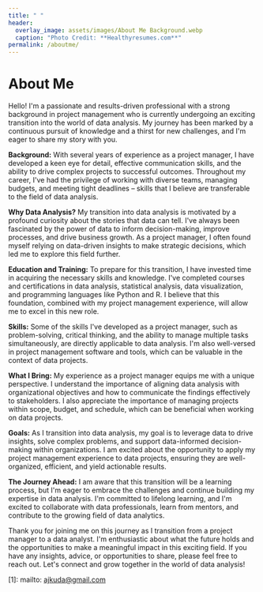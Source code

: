 ```yaml
---
title: " "
header:
  overlay_image: assets/images/About Me Background.webp
  caption: "Photo Credit: **Healthyresumes.com**"
permalink: /aboutme/
---
```


# About Me

Hello! I'm a passionate and results-driven professional with a strong background in project management who is currently undergoing an exciting transition into the world of data analysis. My journey has been marked by a continuous pursuit of knowledge and a thirst for new challenges, and I'm eager to share my story with you.

**Background:** With several years of experience as a project manager, I have developed a keen eye for detail, effective communication skills, and the ability to drive complex projects to successful outcomes. Throughout my career, I've had the privilege of working with diverse teams, managing budgets, and meeting tight deadlines – skills that I believe are transferable to the field of data analysis.

**Why Data Analysis?** My transition into data analysis is motivated by a profound curiosity about the stories that data can tell. I've always been fascinated by the power of data to inform decision-making, improve processes, and drive business growth. As a project manager, I often found myself relying on data-driven insights to make strategic decisions, which led me to explore this field further.

**Education and Training:** To prepare for this transition, I have invested time in acquiring the necessary skills and knowledge. I've completed courses and certifications in data analysis, statistical analysis, data visualization, and programming languages like Python and R. I believe that this foundation, combined with my project management experience, will allow me to excel in this new role.

**Skills:** Some of the skills I've developed as a project manager, such as problem-solving, critical thinking, and the ability to manage multiple tasks simultaneously, are directly applicable to data analysis. I'm also well-versed in project management software and tools, which can be valuable in the context of data projects.

**What I Bring:** My experience as a project manager equips me with a unique perspective. I understand the importance of aligning data analysis with organizational objectives and how to communicate the findings effectively to stakeholders. I also appreciate the importance of managing projects within scope, budget, and schedule, which can be beneficial when working on data projects.

**Goals:** As I transition into data analysis, my goal is to leverage data to drive insights, solve complex problems, and support data-informed decision-making within organizations. I am excited about the opportunity to apply my project management experience to data projects, ensuring they are well-organized, efficient, and yield actionable results.

**The Journey Ahead:** I am aware that this transition will be a learning process, but I'm eager to embrace the challenges and continue building my expertise in data analysis. I'm committed to lifelong learning, and I'm excited to collaborate with data professionals, learn from mentors, and contribute to the growing field of data analytics.

Thank you for joining me on this journey as I transition from a project manager to a data analyst. I'm enthusiastic about what the future holds and the opportunities to make a meaningful impact in this exciting field. If you have any insights, advice, or opportunities to share, please feel free to reach out. Let's connect and grow together in the world of data analysis!


[1]: mailto: ajkuda@gmail.com

[2]: /assets/docs/thesis.pdf

[3]: https://www.zendust.org/monastery

[4]: /assets/docs/resume.pdf

[5]: https://www.abnormalsecurity.com

[6]: https://www.stitchfix.com

[7]: https://multithreaded.stitchfix.com/algorithms/
